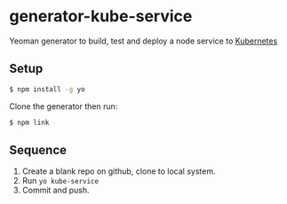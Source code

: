 # generator-kube-service

Yeoman generator to build, test and deploy a node service to [Kubernetes](kubernetes.io)


## Setup

```bash
$ npm install -g yo
```

Clone the generator then run:

```bash
$ npm link
```

## Sequence

1. Create a blank repo on github, clone to local system.
2. Run `yo kube-service`
3. Commit and push.
